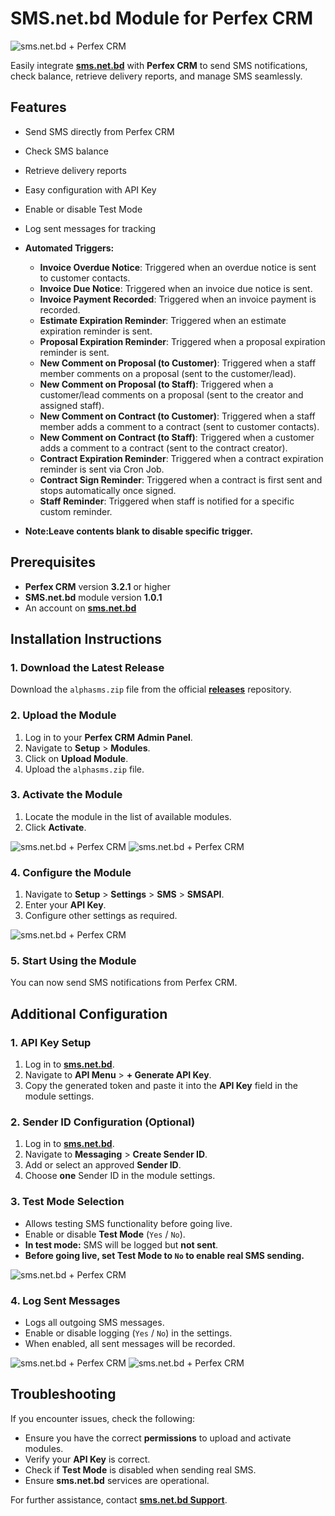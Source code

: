 # SMS.net.bd Module for Perfex CRM

![sms.net.bd + Perfex CRM](./assets/img/sms-net-bd-logo.png)

Easily integrate **[sms.net.bd](https://sms.net.bd)** with **Perfex CRM** to send SMS notifications, check balance, retrieve delivery reports, and manage SMS seamlessly.

## Features
- Send SMS directly from Perfex CRM  
- Check SMS balance  
- Retrieve delivery reports  
- Easy configuration with API Key  
- Enable or disable Test Mode  
- Log sent messages for tracking  
- **Automated Triggers:**
  - **Invoice Overdue Notice**: Triggered when an overdue notice is sent to customer contacts.
  - **Invoice Due Notice**: Triggered when an invoice due notice is sent.
  - **Invoice Payment Recorded**: Triggered when an invoice payment is recorded.
  - **Estimate Expiration Reminder**: Triggered when an estimate expiration reminder is sent.
  - **Proposal Expiration Reminder**: Triggered when a proposal expiration reminder is sent.
  - **New Comment on Proposal (to Customer)**: Triggered when a staff member comments on a proposal (sent to the customer/lead).
  - **New Comment on Proposal (to Staff)**: Triggered when a customer/lead comments on a proposal (sent to the creator and assigned staff).
  - **New Comment on Contract (to Customer)**: Triggered when a staff member adds a comment to a contract (sent to customer contacts).
  - **New Comment on Contract (to Staff)**: Triggered when a customer adds a comment to a contract (sent to the contract creator).
  - **Contract Expiration Reminder**: Triggered when a contract expiration reminder is sent via Cron Job.
  - **Contract Sign Reminder**: Triggered when a contract is first sent and stops automatically once signed.
  - **Staff Reminder**: Triggered when staff is notified for a specific custom reminder.

- **Note:Leave contents blank to disable specific trigger.**

## Prerequisites
- **Perfex CRM** version **3.2.1** or higher
- **SMS.net.bd** module version **1.0.1**
- An account on **[sms.net.bd](https://sms.net.bd/signup)**

## Installation Instructions

### 1. Download the Latest Release
Download the `alphasms.zip` file from the official **[releases](https://github.com/smsnetbd/sms-net-bd-perfexcrm/releases)** repository.

### 2. Upload the Module
1. Log in to your **Perfex CRM Admin Panel**.
2. Navigate to **Setup** > **Modules**.
3. Click on **Upload Module**.
4. Upload the `alphasms.zip` file.

### 3. Activate the Module
1. Locate the module in the list of available modules.
2. Click **Activate**.

![sms.net.bd + Perfex CRM](./assets/img/screenshot1.png) 
![sms.net.bd + Perfex CRM](./assets/img/screenshot2.png)

### 4. Configure the Module
1. Navigate to **Setup** > **Settings** > **SMS** > **SMSAPI**.
2. Enter your **API Key**.
3. Configure other settings as required.

![sms.net.bd + Perfex CRM](./assets/img/screenshot3.png)

### 5. Start Using the Module
You can now send SMS notifications from Perfex CRM.

## Additional Configuration

### 1. API Key Setup
1. Log in to **[sms.net.bd](https://portal.sms.net.bd/login)**.
2. Navigate to **API Menu** > **+ Generate API Key**.
3. Copy the generated token and paste it into the **API Key** field in the module settings.

### 2. Sender ID Configuration (Optional)
1. Log in to **[sms.net.bd](https://portal.sms.net.bd/login)**.
2. Navigate to **Messaging** > **Create Sender ID**.
3. Add or select an approved **Sender ID**.
4. Choose **one** Sender ID in the module settings.

### 3. Test Mode Selection
- Allows testing SMS functionality before going live.
- Enable or disable **Test Mode** (`Yes` / `No`).
- **In test mode:** SMS will be logged but **not sent**.
- **Before going live, set Test Mode to `No` to enable real SMS sending.**

![sms.net.bd + Perfex CRM](./assets/img/screenshot4.png)

### 4. Log Sent Messages
- Logs all outgoing SMS messages.
- Enable or disable logging (`Yes` / `No`) in the settings.
- When enabled, all sent messages will be recorded.

![sms.net.bd + Perfex CRM](./assets/img/screenshot5.png)
![sms.net.bd + Perfex CRM](./assets/img/screenshot6.png)

## Troubleshooting
If you encounter issues, check the following:

- Ensure you have the correct **permissions** to upload and activate modules.
- Verify your **API Key** is correct.
- Check if **Test Mode** is disabled when sending real SMS.
- Ensure **sms.net.bd** services are operational.

For further assistance, contact **[sms.net.bd Support](https://sms.net.bd/contact)**.

